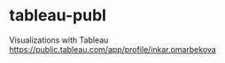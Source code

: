 # tableau-publ
Visualizations with Tableau
https://public.tableau.com/app/profile/inkar.omarbekova 

